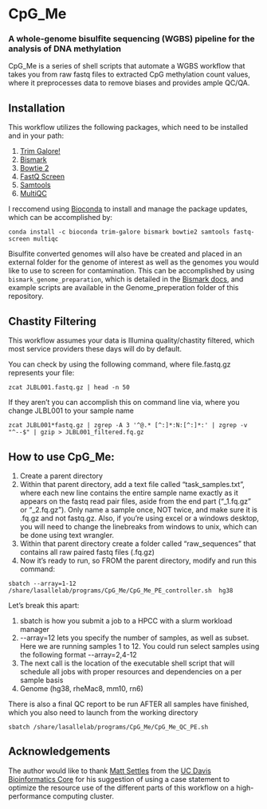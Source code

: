 # CpG_Me
### A whole-genome bisulfite sequencing (WGBS) pipeline for the analysis of DNA methylation

CpG_Me is a series of shell scripts that automate a WGBS workflow that takes you from raw fastq files to extracted CpG methylation count values, where it preprocesses data to remove biases and provides ample QC/QA. 

## Installation

This workflow utilizes the following packages, which need to be installed and in your path:
1. [Trim Galore!](https://github.com/FelixKrueger/TrimGalore)
2. [Bismark](https://github.com/FelixKrueger/Bismark)
3. [Bowtie 2](http://bowtie-bio.sourceforge.net/bowtie2/index.shtml)
4. [FastQ Screen](https://www.bioinformatics.babraham.ac.uk/projects/fastq_screen/)
5. [Samtools](http://www.htslib.org)
6. [MultiQC](http://multiqc.info)

I reccomend using [Bioconda](https://bioconda.github.io) to install and manage the package updates, which can be accomplished by:

`conda install -c bioconda trim-galore bismark bowtie2 samtools fastq-screen multiqc`

Bisulfite converted genomes will also have be created and placed in an external folder for the genome of interest as well as the genomes you would like to use to screen for contamination. This can be accomplished by using `bismark_genome_preparation`, which is detailed in the [Bismark docs](https://github.com/FelixKrueger/Bismark/tree/master/Docs), and example scripts are available in the Genome_preperation folder of this repository.

## Chastity Filtering

This workflow assumes your data is Illumina quality/chastity filtered, which most service providers these days will do by default.

You can check by using the following command, where file.fastq.gz represents your file:

`zcat JLBL001.fastq.gz | head -n 50`

If they aren’t you can accomplish this on command line via, where you change JLBL001 to your sample name

`zcat JLBL001*fastq.gz | zgrep -A 3 '^@.* [^:]*:N:[^:]*:' | zgrep -v "^--$" | gzip > JLBL001_filtered.fq.gz`

## How to use CpG_Me:
1.	Create a parent directory 
2.	Within that parent directory, add a text file called “task_samples.txt”, where each new line contains the entire sample name exactly as it appears on the fastq read pair files, aside from the end part (“_1.fq.gz” or “_2.fq.gz”). Only name a sample once, NOT twice, and make sure it is .fq.gz and not fastq.gz. Also, if you’re using excel or a windows desktop, you will need to change the linebreaks from windows to unix, which can be done using text wrangler.
3.	Within that parent directory create a folder called “raw_sequences” that contains all raw paired fastq files (.fq.gz)
4.	Now it’s ready to run, so FROM the parent directory, modify and run this command:

`sbatch --array=1-12 /share/lasallelab/programs/CpG_Me/CpG_Me_PE_controller.sh  hg38`

Let’s break this apart:
1)	sbatch is how you submit a job to a HPCC with a slurm workload manager
2)	--array=12 lets you specify the number of samples, as well as subset. Here we are running samples 1 to 12. You could run select samples using the following format --array=2,4-12
3)	The next call is the location of the executable shell script that will schedule all jobs with proper resources and dependencies on a per sample basis
4)	Genome (hg38, rheMac8, mm10, rn6)

There is also a final QC report to be run AFTER all samples have finished, which you also need to launch from the working directory

`sbatch /share/lasallelab/programs/CpG_Me/CpG_Me_QC_PE.sh` 

## Acknowledgements
The author would like to thank [Matt Settles](https://github.com/msettles) from the [UC Davis Bioinformatics Core](https://github.com/ucdavis-bioinformatics) for his suggestion of using a case statement to optimize the resource use of the different parts of this workflow on a high-performance computing cluster.
